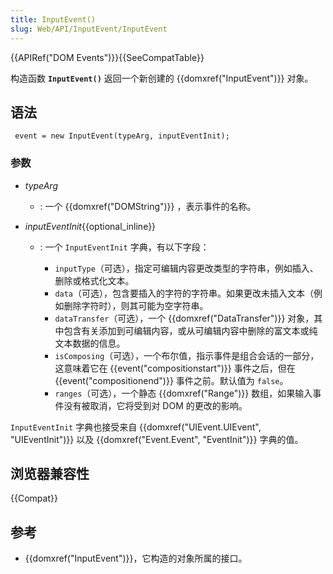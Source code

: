 ```yaml
---
title: InputEvent()
slug: Web/API/InputEvent/InputEvent
---
```


{{APIRef("DOM Events")}}{{SeeCompatTable}}

构造函数 **`InputEvent()`** 返回一个新创建的 {{domxref("InputEvent")}} 对象。

## 语法

```
 event = new InputEvent(typeArg, inputEventInit);
```

### 参数

- _typeArg_
  - : 一个 {{domxref("DOMString")}} ，表示事件的名称。
- _inputEventInit_{{optional_inline}}

  - : 一个 `InputEventInit` 字典，有以下字段：

    - `inputType`（可选），指定可编辑内容更改类型的字符串，例如插入、删除或格式化文本。
    - `data`（可选），包含要插入的字符的字符串。如果更改未插入文本（例如删除字符时），则其可能为空字符串。
    - `dataTransfer`（可选），一个 {{domxref("DataTransfer")}} 对象，其中包含有关添加到可编辑内容，或从可编辑内容中删除的富文本或纯文本数据的信息。
    - `isComposing`（可选），一个布尔值，指示事件是组合会话的一部分，这意味着它在 {{event("compositionstart")}} 事件之后，但在 {{event("compositionend")}} 事件之前。默认值为 `false`。
    - `ranges`（可选），一个静态 {{domxref("Range")}} 数组，如果输入事件没有被取消，它将受到对 DOM 的更改的影响。

`InputEventInit` 字典也接受来自 {{domxref("UIEvent.UIEvent", "UIEventInit")}} 以及 {{domxref("Event.Event", "EventInit")}} 字典的值。

## 浏览器兼容性

{{Compat}}

## 参考

- {{domxref("InputEvent")}}，它构造的对象所属的接口。
